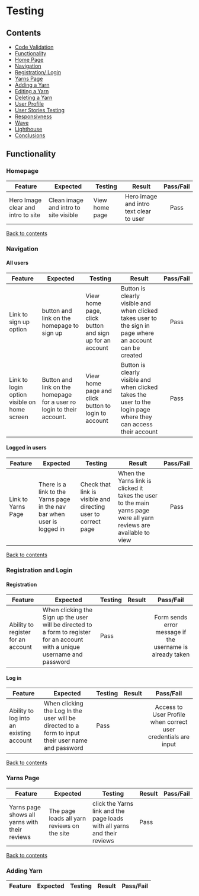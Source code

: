 # Testing

## Contents 
* [Code Validation](#validation)
* [Functionality](#functionality)
* [Home Page](#homepage)
* [Navigation](#navbar)
* [Registration/ Login](#registration-and-login)
* [Yarns Page](#yargs-page)
* [Adding a Yarn](#adding-yarn)
* [Editing a Yarn](#editing-yarn)
* [Deleting a Yarn](#deleting-yarn)
* [User Profile](#user-profile)
* [User Stories Testing](#user-stories-testing)
* [Responsivness](#responsivness)
* [Wave](#wave)
* [Lighthouse](#lighthouse)
* [Conclusions](#conclusions)


## Functionality
### Homepage

| Feature        | Expected           | Testing  | Result | Pass/Fail |
| ------------- |-------------| -----|  ---------- | :----: |
| Hero Image clear and intro to site  | Clean image and intro to site visible | View home page | Hero image and intro text clear to user | Pass |

[Back to contents](#contents)

### Navigation
#### All users

| Feature        | Expected           | Testing  | Result | Pass/Fail |
| ------------- |-------------| -----|  ---------- | :----: |
| Link to sign up option  | button and link on the homepage to sign up  | View home page, click button and sign up for an account | Button is clearly visible and when clicked takes user to the sign in page where an account can be created | Pass |
| Link to login option visible on home screen | Button and link on the homepage for a user ro login to their account. | View home page and click button to login to account | Button is clearly visible and when clicked takes the user to the login page where they can access their account | Pass |

#### Logged in users

| Feature        | Expected           | Testing  | Result | Pass/Fail |
| ------------- |-------------| -----|  ---------- | :----: |
| Link to Yarns Page | There is a link to the Yarns page in the nav bar when user is logged in | Check that link is visible and directing user to correct page | When the Yarns link is clicked it takes the user to the main yarns page were all yarn reviews are available to view | Pass|| Link to Add Yarn in navbar when user is logged in | Check that link is visible and directing user to correct page | When the link is clicked the user is redirected to the Add Yarn page | Pass || Link to Profile page | There is a link in the nave bar for a user to view their profile | Clicking on the link redirects the user to thier user profile page | Pass|| Log Out Button | There is a button in the navbar that the user can log out from the site with |  Clicking this button logs the users out | Pass||

[Back to contents](#contents)

### Registration and Login
#### Registration

| Feature        | Expected           | Testing  | Result | Pass/Fail |
| ------------- |-------------| -----|  ---------- | :----: |
|Ability to register for an account | When clicking the Sign up the user will be directed to a form to register for an account with a unique username and password | Pass || Form sends error message if the username is already taken | Form will send a flash message to user if username is already taken and suggest user try a different username | Input a username that already exists into the form and submit to test message | Pass ||


#### Log in

| Feature        | Expected           | Testing  | Result | Pass/Fail |
| ------------- |-------------| -----|  ---------- | :----: |
|Ability to log into an existing account | When clicking the Log In the user will be directed to a form to input their user name and password | Pass || Access to User Profile when correct user credentials are input | When user inputs correct username and pass word the user is then redirected to the Profile page | Input correct details for user and submit form | With correct details input and submitted the user is redirected to the Profile page | Pass || Incorrect details are falgged to user | If user submits invalid information such as wrong username/ password this is flagged to the user | Incorrect username / password input to form | When wrong information added to form the user is given a message to say that the username/ password was incorrect and to try again | Pass ||

[Back to contents](#contents)

### Yarns Page

| Feature        | Expected           | Testing  | Result | Pass/Fail |
| ------------- |-------------| -----|  ---------- | :----: |
|Yarns page shows all yarns with their reviews | The page loads all yarn reviews on the site | click the Yarns link and the page loads with all yarns and their reviews | Pass||

[Back to contents](#contents)

### Adding Yarn

| Feature        | Expected           | Testing  | Result | Pass/Fail |
| ------------- |-------------| -----|  ---------- | :----: |
